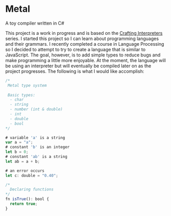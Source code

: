 # Metal
A toy compiler written in C#

This project is a work in progress and is based on the [Crafting Interpreters](http://www.craftinginterpreters.com/) series.
I started this project so I can learn about programming languages and their grammars. I recently completed a course in Language Processing so
I decided to attempt to try to create a language that is similar to JavaScript. The goal, however, is to add simple types to reduce bugs and make
programming a little more enjoyable. At the moment, the language will be using an interpreter but will eventually be compiled later on as the project
progresses. The following is what I would like accomplish:

```js
/*
 Metal type system
 
 Basic types:
  - char
  - string
  - number (int & double)
  - int
  - double
  - bool
*/

# variable 'a' is a string
var a = "a";
# constant 'b' is an integer
let b = 0;
# constant 'ab' is a string
let ab = a + b;

# an error occurs
let c: double = "0.40";

/*
  Declaring functions
*/
fn isTrue(): bool {
  return true;
}

```
